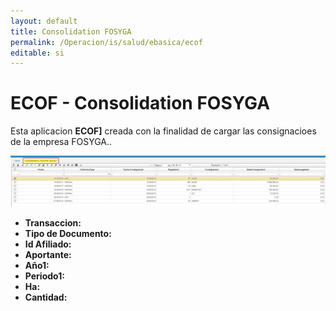 ```yaml
---
layout: default
title: Consolidation FOSYGA
permalink: /Operacion/is/salud/ebasica/ecof
editable: si
---
```


# ECOF - Consolidation FOSYGA

Esta aplicacion **ECOF]** creada con la finalidad de cargar las consignacioes de la empresa FOSYGA..  

![](ecof1.png)



* **Transaccion:**
* **Tipo de Documento:**
* **Id Afiliado:**
* **Aportante:**
* **Año1:**
* **Periodo1:**
* **Ha:**
* **Cantidad:**
